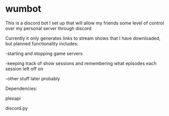 # wumbot
This is a discord bot I set up that will allow my friends some level of control over my personal server through discord

Currently it only generates links to stream shows that I have downloaded, but planned functionality includes:

-starting and stopping game servers

-keeping track of show sessions and remembering what episodes each session left off on

-other stuff later probably

Dependencies:

plexapi

discord.py
